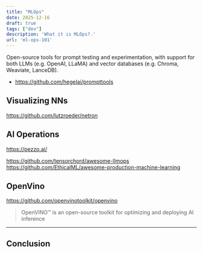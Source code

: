 ```yaml
---
title: "MLOps"
date: 2025-12-16
draft: true
tags: ["dev"]
description: 'What it is MLOps?.'
url: 'ml-ops-101'
---
```


Open-source tools for prompt testing and experimentation, with support for both LLMs (e.g. OpenAI, LLaMA) and vector databases (e.g. Chroma, Weaviate, LanceDB).

* https://github.com/hegelai/prompttools

## Visualizing NNs

https://github.com/lutzroeder/netron

## AI Operations

https://pezzo.ai/


https://github.com/tensorchord/awesome-llmops
https://github.com/EthicalML/awesome-production-machine-learning

## OpenVino

https://github.com/openvinotoolkit/openvino

> OpenVINO™ is an open-source toolkit for optimizing and deploying AI inference

---

## Conclusion


